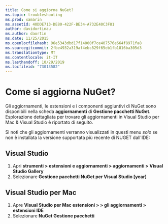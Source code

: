 ```yaml
---
title: Come si aggiorna NuGet?
ms.topic: troubleshooting
ms.prod: xamarin
ms.assetid: 40DDE713-DE80-422F-BE34-A732E40C3F81
author: davidortinau
ms.author: daortin
ms.date: 11/25/2015
ms.openlocfilehash: 96e5343dbd17f14000f7ce407576e664f8971fa8
ms.sourcegitcommit: 2fbe4932a319af4ebc829f65eb1fb1816ba305d3
ms.translationtype: MT
ms.contentlocale: it-IT
ms.lasthandoff: 10/29/2019
ms.locfileid: "73013582"
---
```

# <a name="how-can-i-update-nuget"></a>Come si aggiorna NuGet?

Gli aggiornamenti, le estensioni e i componenti aggiuntivi di NuGet sono disponibili nella scheda **aggiornamenti** di **Gestione pacchetti NuGet**. Esplorazione dettagliata per trovare gli aggiornamenti in Visual Studio per Mac & Visual Studio è riportato di seguito. 

Si noti che gli aggiornamenti verranno visualizzati in questi menu *solo* se non è installata la versione supportata più recente di NUGET dall'IDE:

## <a name="visual-studio"></a>Visual Studio

1. Apri **strumenti > estensioni e aggiornamenti > aggiornamenti > Visual Studio Gallery**
2. Selezionare **Gestione pacchetti NuGet per Visual Studio [year]**

## <a name="visual-studio-for-mac"></a>Visual Studio per Mac

1. Apre **Visual Studio per Mac estensioni > > gli aggiornamenti > estensioni IDE**
2. Selezionare **NuGet Gestione pacchetti**
